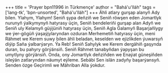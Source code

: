 +++
title = 'Prayer bpn11996 in Türkmençe'
author = "Bahá'u'lláh"
tags = ['lang-tk', 'bpn-unsorted', "Bahá'u'lláh"]
+++
Ähli atlary gurşap alanyň Ady bilen.
    Ylahym, Ylahym! Seniň şypa deňziň we Seniň röwşen eden Jomartlyk nurunyň ýalkymynyň hatyrasy üçin, Seniň bendeleriňi gurşap alan Adyň we Seniň uly Kelamyň güýjüniň hatyrasy üçin, Seniň Agla Galamyň Başarjaňlygy we ýer-gögüň ýaşaýjylaryndan ozduran Merhemetiň hatyrasy üçin, meni Rähmet we Kerem suwy bilen ähli beladan, keselden we ejizlikden ýuwarsyň diýip Saňa ýalbarýaryn.
    Ýa Reb! Seniň Sahylyk we Kerem dergähiň gaşynda duran, bu pahyry görýänsiň. Seniň Rähmet tanabyňdan ýapyşan bu umytlyny görýänsiň. Onda, ony Jomartlyk deňziňden we Enaýat güneşiňden isleýän zatlaryndan näumyt eýleme. Sebäbi Sen islän zadyňy başarýansyň. Senden özge Geçirimli we Mähriban Alla ýokdur.
